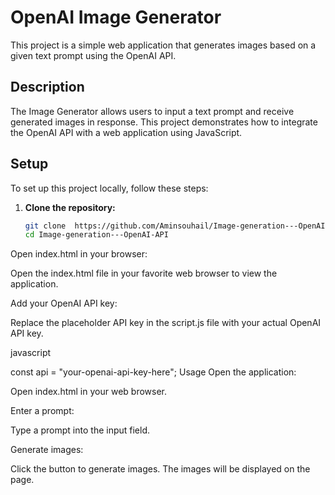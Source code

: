 # OpenAI Image Generator

This project is a simple web application that generates images based on a given text prompt using the OpenAI API.

## Description

The Image Generator allows users to input a text prompt and receive generated images in response. This project demonstrates how to integrate the OpenAI API with a web application using JavaScript.

## Setup

To set up this project locally, follow these steps:

1. **Clone the repository:**

   ```bash
   git clone  https://github.com/Aminsouhail/Image-generation---OpenAI-API.git
   cd Image-generation---OpenAI-API
Open index.html in your browser:

Open the index.html file in your favorite web browser to view the application.

Add your OpenAI API key:

Replace the placeholder API key in the script.js file with your actual OpenAI API key.

javascript

const api = "your-openai-api-key-here";
Usage
Open the application:

Open index.html in your web browser.

Enter a prompt:

Type a prompt into the input field.

Generate images:

Click the button to generate images. The images will be displayed on the page.

